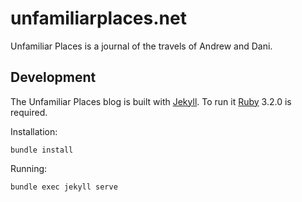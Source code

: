 # unfamiliarplaces.net

Unfamiliar Places is a journal of the travels of Andrew and Dani.

## Development

The Unfamiliar Places blog is built with [Jekyll](https://jekyllrb.com/). To run it [Ruby](https://www.ruby-lang.org/) 3.2.0 is required.

Installation:
```
bundle install
```

Running:
```
bundle exec jekyll serve
```